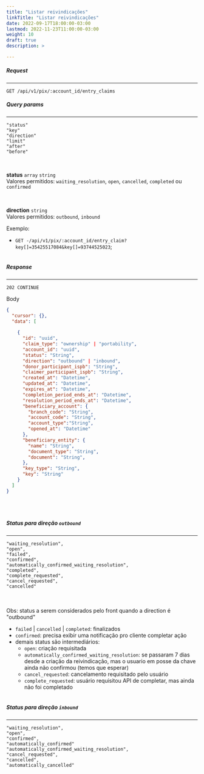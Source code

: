```yaml
---
title: "Listar reivindicações"
linkTitle: "Listar reivindicações"
date: 2022-09-17T18:00:00-03:00
lastmod: 2022-11-23T11:00:00-03:00
weight: 10
draft: true
description: >

---
```


##### **Request**
---

```
GET /api/v1/pix/:account_id/entry_claims
```

##### **Query params**
---
```
"status"
"key"
"direction"
"limit"
"after"
"before" 
```

<br>

**status** `array` `string` 
<br>
Valores permitidos:  `waiting_resolution`, `open`, `cancelled`, `completed` ou `confirmed`

<br>

**direction** `string`
<br>
Valores permitidos: `outbound`, `inbound` 


Exemplo:  

- `GET -/api/v1/pix/:account_id/entry_claim?key[]=35425517084&key[]=93744525023`;
<br> <br> 


##### **Response**
---

```
202 CONTINUE
```
Body
```json
{
  "cursor": {},
  "data": [
   
    {
      "id": "uuid",
      "claim_type": "ownership" | "portability",
      "account_id": "uuid",
      "status": "String",
      "direction": "outbound" | "inbound",
      "donor_participant_ispb": "String",
      "claimer_participant_ispb": "String",
      "created_at": "Datetime",
      "updated_at": "Datetime",
      "expires_at": "Datetime",
      "completion_period_ends_at": "Datetime",
      "resolution_period_ends_at": "Datetime",
      "beneficiary_account": {
        "branch_code": "String",
        "account_code": "String",
        "account_type":"String",
        "opened_at": "Datetime"
      },
      "beneficiary_entity": {
        "name": "String",
        "document_type": "String",
        "document": "String",
      },
      "key_type": "String",
      "key": "String"
    }
  ]
}
```
<br> <br> 


##### **Status para direção `outbound`**
---

```
"waiting_resolution", 
"open", 
"failed",  
"confirmed", 
"automatically_confirmed_waiting_resolution",  
"completed", 
"complete_requested", 
"cancel_requested", 
"cancelled"
```
<br><br>
Obs: status a serem considerados pelo front quando a direction é "outbound"
<br>
- `failed` | `cancelled` | `completed`: finalizados
- `confirmed`: precisa exibir uma notificação pro cliente completar ação
- demais status são intermediários: 
    - `open`: criação requisitada
    - `automatically_confirmed_waiting_resolution`: se passaram 7 dias desde a criação da reivindicação, mas o usuario em posse da chave ainda não confirmou (temos que esperar)
    - `cancel_requested`: cancelamento requisitado pelo usuário
    - `complete_requested`: usuário requisitou API de completar, mas ainda não foi completado
<br><br>


##### **Status para direção `inbound`**
---
```
"waiting_resolution", 
"open",  
"confirmed", 
"automatically_confirmed"
"automatically_confirmed_waiting_resolution",  
"cancel_requested", 
"cancelled",
"automatically_cancelled"
```
<br><br>